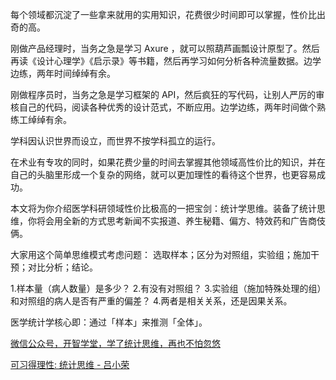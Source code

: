 
每个领域都沉淀了一些拿来就用的实用知识，花费很少时间即可以掌握，性价比出奇的高。

刚做产品经理时，当务之急是学习 Axure ，就可以照葫芦画瓢设计原型了。然后再读《设计心理学》《启示录》等书籍，然后再学习如何分析各种流量数据。边学边练，两年时间绰绰有余。


刚做程序员时，当务之急是学习框架的 API，然后疯狂的写代码，让别人严厉的审核自己的代码，阅读各种优秀的设计范式，不断应用。边学边练，两年时间做个熟练工绰绰有余。


学科因认识世界而设立，而世界不按学科孤立的运行。

在术业有专攻的同时，如果花费少量的时间去掌握其他领域高性价比的知识，并在自己的头脑里形成一个复杂的网络，就可以更加理性的看待这个世界，也更容易成功。


本文将为你介绍医学科研领域性价比极高的一把宝剑：统计学思维。装备了统计思维，你将会用全新的方式思考新闻不实报道、养生秘籍、偏方、特效药和广告商伎俩。


大家用这个简单思维模式考虑问题：
选取样本；区分为对照组，实验组；施加干预；对比分析；结论。

1.样本量（病人数量）是多少？
2.有没有对照组？
3.实验组（施加特殊处理的组）和对照组的病人是否有严重的偏差？
4.两者是相关关系，还是因果关系。



医学统计学核心即：通过「样本」来推测「全体」。


[微信公众号，开智学堂，学了统计思维，再也不怕忽悠](https://mp.weixin.qq.com/s/5noBxEJPlY9MYGQnejwGFQ)


[可习得理性: 统计思维 - 吕小荣](http://mednoter.com/diabetes-critical-think-of-traditional-medicine.html)



<!--stackedit_data:
eyJoaXN0b3J5IjpbLTQ2NDk2NzAwNywzNzkxNDI0NjgsMTM3ND
gyMDMxMSwtMTIzNDU1MjUwXX0=
-->